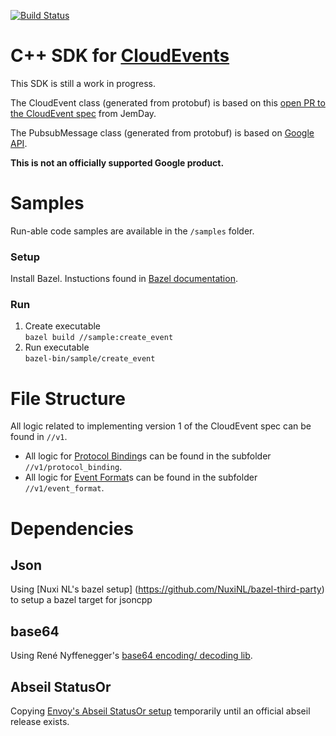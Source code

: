 [![Build Status](https://travis-ci.org/googleinterns/cloudevents-sdk-cpp.svg?branch=master)](https://travis-ci.org/googleinterns/cloudevents-sdk-cpp)

# C++ SDK for [CloudEvents](https://github.com/cloudevents/spec)

This SDK is still a work in progress.

The CloudEvent class (generated from protobuf) is based on this [open PR to the CloudEvent spec](https://github.com/JemDay/spec/tree/jd-proto) from JemDay.
<br/>

The PubsubMessage class (generated from protobuf) is based on [Google API](https://github.com/googleapis/googleapis/blob/master/google/pubsub/v1/pubsub.proto#L188).


**This is not an officially supported Google product.**

# Samples
Run-able code samples are available in the `/samples` folder.

### Setup
Install Bazel. Instuctions found in [Bazel documentation](https://docs.bazel.build/versions/master/install-ubuntu.html).

### Run
1. Create executable <br/>
`bazel build //sample:create_event`
2. Run executable <br/>
`bazel-bin/sample/create_event`

# File Structure
All logic related to implementing version 1 of the CloudEvent spec can be found in `//v1`.
- All logic for [Protocol Binding](https://github.com/cloudevents/spec/blob/master/spec.md#protocol-binding)s can be found in the subfolder `//v1/protocol_binding`.
- All logic for [Event Format](https://github.com/cloudevents/spec/blob/master/spec.md#event-format)s can be found in the subfolder `//v1/event_format`.

# Dependencies
## Json
Using [Nuxi NL's bazel setup] (https://github.com/NuxiNL/bazel-third-party) to setup a bazel target for jsoncpp

## base64
Using René Nyffenegger's [base64 encoding/ decoding lib](https://github.com/ReneNyffenegger/cpp-base64).

## Abseil StatusOr
Copying [Envoy's Abseil StatusOr setup](https://github.com/envoyproxy/envoy/tree/44eedc792ab64bba2358e0294b53294c6bc30526/third_party/statusor) temporarily until an official abseil release exists.

